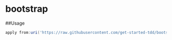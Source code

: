 # bootstrap

##Usage
``` groovy 
apply from:uri('https://raw.githubusercontent.com/get-started-tdd/bootstrap/master/build.gradle')
```
